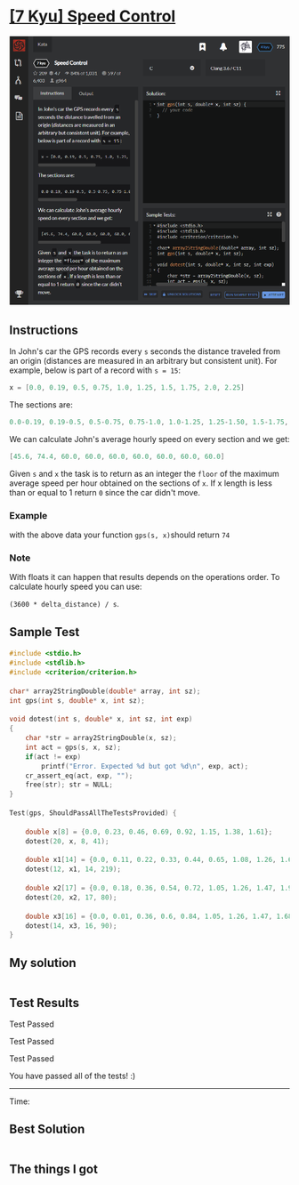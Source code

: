 # [[7 Kyu] Speed Control](https://www.codewars.com/kata/56484848ba95170a8000004d/train/c)

![image](./Problem.png)


## Instructions

In John's car the GPS records every `s` seconds the distance traveled from an origin (distances are measured in an arbitrary but consistent unit). For example, below is part of a record with `s = 15`:

```c
x = [0.0, 0.19, 0.5, 0.75, 1.0, 1.25, 1.5, 1.75, 2.0, 2.25]
```

The sections are:

```c
0.0-0.19, 0.19-0.5, 0.5-0.75, 0.75-1.0, 1.0-1.25, 1.25-1.50, 1.5-1.75, 1.75-2.0, 2.0-2.25
```

We can calculate John's average hourly speed on every section and we get:

```c
[45.6, 74.4, 60.0, 60.0, 60.0, 60.0, 60.0, 60.0, 60.0]
```

Given `s` and `x` the task is to return as an integer the `floor` of the maximum average speed per hour obtained on the sections of `x`. If x length is less than or equal to 1 return `0` since the car didn't move.

### Example

with the above data your function `gps(s, x)`should return `74`

### Note

With floats it can happen that results depends on the operations order. To calculate hourly speed you can use:

`(3600 * delta_distance) / s`.



## Sample Test

```c
#include <stdio.h>
#include <stdlib.h>
#include <criterion/criterion.h>

char* array2StringDouble(double* array, int sz);
int gps(int s, double* x, int sz);

void dotest(int s, double* x, int sz, int exp)
{
    char *str = array2StringDouble(x, sz);
    int act = gps(s, x, sz);
    if(act != exp)
        printf("Error. Expected %d but got %d\n", exp, act);
    cr_assert_eq(act, exp, "");
    free(str); str = NULL;
}

Test(gps, ShouldPassAllTheTestsProvided) {

    double x[8] = {0.0, 0.23, 0.46, 0.69, 0.92, 1.15, 1.38, 1.61};
    dotest(20, x, 8, 41);

    double x1[14] = {0.0, 0.11, 0.22, 0.33, 0.44, 0.65, 1.08, 1.26, 1.68, 1.89, 2.1, 2.31, 2.52, 3.25};
    dotest(12, x1, 14, 219);

    double x2[17] = {0.0, 0.18, 0.36, 0.54, 0.72, 1.05, 1.26, 1.47, 1.92, 2.16, 2.4, 2.64, 2.88, 3.12, 3.36, 3.6, 3.84};
    dotest(20, x2, 17, 80);

    double x3[16] = {0.0, 0.01, 0.36, 0.6, 0.84, 1.05, 1.26, 1.47, 1.68, 1.89, 2.1, 2.31, 2.52, 2.73, 2.94, 3.15};
    dotest(14, x3, 16, 90);
}
```



## My solution

```c

```



## Test Results

Test Passed

Test Passed

Test Passed

You have passed all of the tests! :)

---------

Time: 



## Best Solution

```python

```



## The things I got


